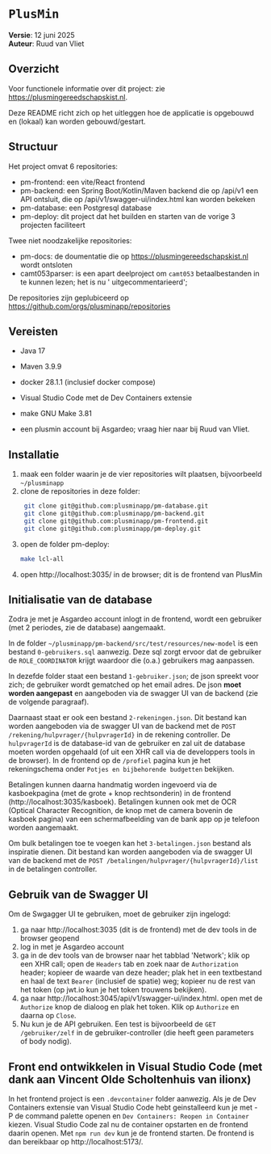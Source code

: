 # `PlusMin`

**Versie**: 12 juni 2025  
**Auteur**: Ruud van Vliet

## Overzicht

Voor functionele informatie over dit project: zie https://plusmingereedschapskist.nl.

Deze README richt zich op het uitleggen hoe de applicatie is opgebouwd en (lokaal) kan worden gebouwd/gestart.

## Structuur

Het project omvat 6 repositories:

- pm-frontend: een vite/React frontend
- pm-backend: een Spring Boot/Kotlin/Maven backend die op /api/v1 een API ontsluit, die op /api/v1/swagger-ui/index.html
  kan worden bekeken
- pm-database: een Postgresql database
- pm-deploy: dit project dat het builden en starten van de vorige 3 projecten faciliteert

Twee niet noodzakelijke repositories:

- pm-docs: de doumentatie die op https://plusmingereedschapskist.nl wordt ontsloten
- camt053parser: is een apart deelproject om `camt053` betaalbestanden in te kunnen lezen; het is nu '
  uitgecommentarieerd';

De repositories zijn geplubiceerd op https://github.com/orgs/plusminapp/repositories

## Vereisten

- Java 17
- Maven 3.9.9
- docker 28.1.1 (inclusief docker compose)
- Visual Studio Code met de Dev Containers extensie
- make GNU Make 3.81


- een plusmin account bij Asgardeo; vraag hier naar bij Ruud van Vliet.

## Installatie

1. maak een folder waarin je de vier repositories wilt plaatsen, bijvoorbeeld `~/plusminapp`
2. clone de repositories in deze folder:
   ```bash
    git clone git@github.com:plusminapp/pm-database.git
    git clone git@github.com:plusminapp/pm-backend.git
    git clone git@github.com:plusminapp/pm-frontend.git
    git clone git@github.com:plusminapp/pm-deploy.git
   ```
3. open de folder pm-deploy:
    ```bash
    make lcl-all
    ```
4. open http://localhost:3035/ in de browser; dit is de frontend van PlusMin

## Initialisatie van de database
Zodra je met je Asgardeo account inlogt in de frontend, wordt een gebruiker (met 2 periodes, zie de database) aangemaakt.

In de folder `~/plusminapp/pm-backend/src/test/resources/new-model` is een bestand `0-gebruikers.sql` aanwezig. Deze sql zorgt ervoor dat de gebruiker de `ROLE_COORDINATOR` krijgt waardoor die (o.a.) gebruikers mag aanpassen.

In dezefde folder staat een bestand `1-gebruiker.json`; de json spreekt voor zich; de gebruiker wordt gematched op het email adres. De json **moet worden aangepast** en aangeboden via de swagger UI van de backend (zie de volgende paragraaf).

Daarnaast staat er ook een bestand `2-rekeningen.json`. Dit bestand kan worden aangeboden via de swagger UI van de backend met de `POST /rekening/hulpvrager/{hulpvragerId}` in de rekening controller. De `hulpvragerId` is de database-id van de gebruiker en zal uit de database moeten worden opgehaald (of uit een XHR call via de developpers tools in de browser). In de frontend op de `/profiel` pagina kun je het rekeningschema onder `Potjes en bijbehorende budgetten` bekijken.

Betalingen kunnen daarna handmatig worden ingevoerd via de kasboekpagina (met de grote + knop rechtsonderin) in de frontend (http://localhost:3035/kasboek). Betalingen kunnen ook met de OCR (Optical Character Recognition, de knop met de camera bovenin de kasboek pagina) van een schermafbeelding van de bank app op je telefoon worden aangemaakt. 

Om bulk betalingen toe te voegen kan het `3-betalingen.json` bestand als inspiratie dienen. Dit bestand kan worden aangeboden via de swagger UI van de backend met de `POST /betalingen/hulpvrager/{hulpvragerId}/list` in de betalingen controller.  


## Gebruik van de Swagger UI
Om de Swgagger UI te gebruiken, moet de gebruiker zijn ingelogd:
1. ga naar http://localhost:3035 (dit is de frontend) met de dev tools in de browser geopend
2. log in met je Asgardeo account
3. ga in de dev tools van de browser naar het tabblad 'Network'; klik op een XHR call; open de `Headers` tab en zoek naar de `Authorization` header; kopieer de waarde van deze header; plak het in een textbestand en haal de text `Bearer` (inclusief de spatie) weg; kopieer nu de rest van het token (op jwt.io kun je het token trouwens bekijken). 
4. ga naar http://localhost:3045/api/v1/swagger-ui/index.html. open met de `Authorize` knop de dialoog en plak het token. Klik op `Authorize` en daarna op `Close`.
5. Nu kun je de API gebruiken. Een test is bijvoorbeeld de `GET /gebruiker/zelf` in de gebruiker-controller (die heeft geen parameters of body nodig).


## Front end ontwikkelen in Visual Studio Code (met dank aan Vincent Olde Scholtenhuis van ilionx)
In het frontend project is een `.devcontainer` folder aanwezig. Als je de Dev Containers extensie van Visual Studio Code hebt geinstalleerd kun je met <shift>-<command> P de command palette openen en `Dev Containers: Reopen in Container` kiezen. Visual Studio Code zal nu de container opstarten en de frontend daarin openen. Met `npm run dev` kun je de frontend starten. De frontend is dan bereikbaar op http://localhost:5173/.